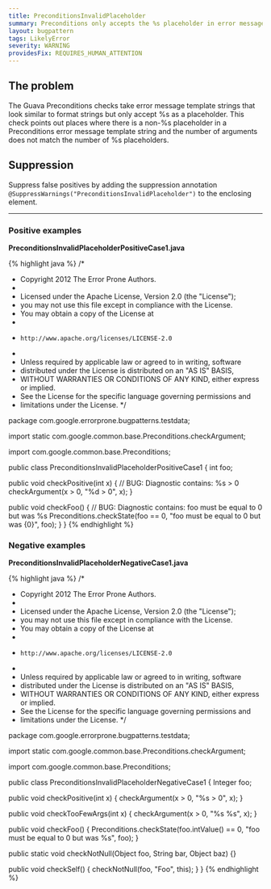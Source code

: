 ```yaml
---
title: PreconditionsInvalidPlaceholder
summary: Preconditions only accepts the %s placeholder in error message strings
layout: bugpattern
tags: LikelyError
severity: WARNING
providesFix: REQUIRES_HUMAN_ATTENTION
---
```


<!--
*** AUTO-GENERATED, DO NOT MODIFY ***
To make changes, edit the @BugPattern annotation or the explanation in docs/bugpattern.
-->

## The problem
The Guava Preconditions checks take error message template strings that look similar to format strings but only accept %s as a placeholder. This check points out places where there is a non-%s placeholder in a Preconditions error message template string and the number of arguments does not match the number of %s placeholders.

## Suppression
Suppress false positives by adding the suppression annotation `@SuppressWarnings("PreconditionsInvalidPlaceholder")` to the enclosing element.

----------

### Positive examples
__PreconditionsInvalidPlaceholderPositiveCase1.java__

{% highlight java %}
/*
 * Copyright 2012 The Error Prone Authors.
 *
 * Licensed under the Apache License, Version 2.0 (the "License");
 * you may not use this file except in compliance with the License.
 * You may obtain a copy of the License at
 *
 *     http://www.apache.org/licenses/LICENSE-2.0
 *
 * Unless required by applicable law or agreed to in writing, software
 * distributed under the License is distributed on an "AS IS" BASIS,
 * WITHOUT WARRANTIES OR CONDITIONS OF ANY KIND, either express or implied.
 * See the License for the specific language governing permissions and
 * limitations under the License.
 */

package com.google.errorprone.bugpatterns.testdata;

import static com.google.common.base.Preconditions.checkArgument;

import com.google.common.base.Preconditions;

public class PreconditionsInvalidPlaceholderPositiveCase1 {
  int foo;

  public void checkPositive(int x) {
    // BUG: Diagnostic contains: %s > 0
    checkArgument(x > 0, "%d > 0", x);
  }

  public void checkFoo() {
    // BUG: Diagnostic contains: foo must be equal to 0 but was %s
    Preconditions.checkState(foo == 0, "foo must be equal to 0 but was {0}", foo);
  }
}
{% endhighlight %}

### Negative examples
__PreconditionsInvalidPlaceholderNegativeCase1.java__

{% highlight java %}
/*
 * Copyright 2012 The Error Prone Authors.
 *
 * Licensed under the Apache License, Version 2.0 (the "License");
 * you may not use this file except in compliance with the License.
 * You may obtain a copy of the License at
 *
 *     http://www.apache.org/licenses/LICENSE-2.0
 *
 * Unless required by applicable law or agreed to in writing, software
 * distributed under the License is distributed on an "AS IS" BASIS,
 * WITHOUT WARRANTIES OR CONDITIONS OF ANY KIND, either express or implied.
 * See the License for the specific language governing permissions and
 * limitations under the License.
 */

package com.google.errorprone.bugpatterns.testdata;

import static com.google.common.base.Preconditions.checkArgument;

import com.google.common.base.Preconditions;

public class PreconditionsInvalidPlaceholderNegativeCase1 {
  Integer foo;

  public void checkPositive(int x) {
    checkArgument(x > 0, "%s > 0", x);
  }

  public void checkTooFewArgs(int x) {
    checkArgument(x > 0, "%s %s", x);
  }

  public void checkFoo() {
    Preconditions.checkState(foo.intValue() == 0, "foo must be equal to 0 but was %s", foo);
  }

  public static void checkNotNull(Object foo, String bar, Object baz) {}

  public void checkSelf() {
    checkNotNull(foo, "Foo", this);
  }
}
{% endhighlight %}

